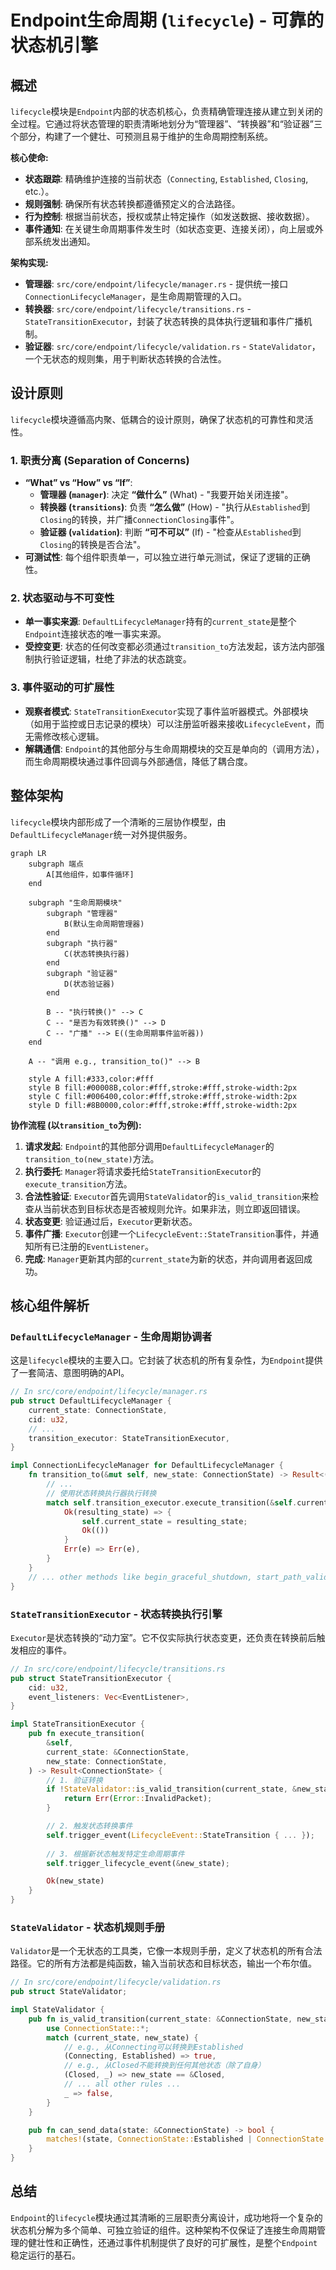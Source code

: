 # Endpoint生命周期 (`lifecycle`) - 可靠的状态机引擎

## 概述

`lifecycle`模块是`Endpoint`内部的状态机核心，负责精确管理连接从建立到关闭的全过程。它通过将状态管理的职责清晰地划分为“管理器”、“转换器”和“验证器”三个部分，构建了一个健壮、可预测且易于维护的生命周期控制系统。

**核心使命:**
- **状态跟踪**: 精确维护连接的当前状态（`Connecting`, `Established`, `Closing`, etc.）。
- **规则强制**: 确保所有状态转换都遵循预定义的合法路径。
- **行为控制**: 根据当前状态，授权或禁止特定操作（如发送数据、接收数据）。
- **事件通知**: 在关键生命周期事件发生时（如状态变更、连接关闭），向上层或外部系统发出通知。

**架构实现:**
- **管理器**: `src/core/endpoint/lifecycle/manager.rs` - 提供统一接口`ConnectionLifecycleManager`，是生命周期管理的入口。
- **转换器**: `src/core/endpoint/lifecycle/transitions.rs` - `StateTransitionExecutor`，封装了状态转换的具体执行逻辑和事件广播机制。
- **验证器**: `src/core/endpoint/lifecycle/validation.rs` - `StateValidator`，一个无状态的规则集，用于判断状态转换的合法性。

## 设计原则

`lifecycle`模块遵循高内聚、低耦合的设计原则，确保了状态机的可靠性和灵活性。

### 1. 职责分离 (Separation of Concerns)
- **“What” vs “How” vs “If”**:
    - **管理器 (`manager`)**: 决定 **“做什么”** (What) - "我要开始关闭连接"。
    - **转换器 (`transitions`)**: 负责 **“怎么做”** (How) - "执行从`Established`到`Closing`的转换，并广播`ConnectionClosing`事件"。
    - **验证器 (`validation`)**: 判断 **“可不可以”** (If) - "检查从`Established`到`Closing`的转换是否合法"。
- **可测试性**: 每个组件职责单一，可以独立进行单元测试，保证了逻辑的正确性。

### 2. 状态驱动与不可变性
- **单一事实来源**: `DefaultLifecycleManager`持有的`current_state`是整个`Endpoint`连接状态的唯一事实来源。
- **受控变更**: 状态的任何改变都必须通过`transition_to`方法发起，该方法内部强制执行验证逻辑，杜绝了非法的状态跳变。

### 3. 事件驱动的可扩展性
- **观察者模式**: `StateTransitionExecutor`实现了事件监听器模式。外部模块（如用于监控或日志记录的模块）可以注册监听器来接收`LifecycleEvent`，而无需修改核心逻辑。
- **解耦通信**: `Endpoint`的其他部分与生命周期模块的交互是单向的（调用方法），而生命周期模块通过事件回调与外部通信，降低了耦合度。

## 整体架构

`lifecycle`模块内部形成了一个清晰的三层协作模型，由`DefaultLifecycleManager`统一对外提供服务。

```mermaid
graph LR
    subgraph 端点
        A[其他组件，如事件循环]
    end

    subgraph "生命周期模块"
        subgraph "管理器"
            B(默认生命周期管理器)
        end
        subgraph "执行器"
            C(状态转换执行器)
        end
        subgraph "验证器"
            D(状态验证器)
        end
        
        B -- "执行转换()" --> C
        C -- "是否为有效转换()" --> D
        C -- "广播" --> E((生命周期事件监听器))
    end
    
    A -- "调用 e.g., transition_to()" --> B

    style A fill:#333,color:#fff
    style B fill:#00008B,color:#fff,stroke:#fff,stroke-width:2px
    style C fill:#006400,color:#fff,stroke:#fff,stroke-width:2px
    style D fill:#8B0000,color:#fff,stroke:#fff,stroke-width:2px
```

**协作流程 (以`transition_to`为例):**
1.  **请求发起**: `Endpoint`的其他部分调用`DefaultLifecycleManager`的`transition_to(new_state)`方法。
2.  **执行委托**: `Manager`将请求委托给`StateTransitionExecutor`的`execute_transition`方法。
3.  **合法性验证**: `Executor`首先调用`StateValidator`的`is_valid_transition`来检查从当前状态到目标状态是否被规则允许。如果非法，则立即返回错误。
4.  **状态变更**: 验证通过后，`Executor`更新状态。
5.  **事件广播**: `Executor`创建一个`LifecycleEvent::StateTransition`事件，并通知所有已注册的`EventListener`。
6.  **完成**: `Manager`更新其内部的`current_state`为新的状态，并向调用者返回成功。

## 核心组件解析

### `DefaultLifecycleManager` - 生命周期协调者

这是`lifecycle`模块的主要入口。它封装了状态机的所有复杂性，为`Endpoint`提供了一套简洁、意图明确的API。

```rust
// In src/core/endpoint/lifecycle/manager.rs
pub struct DefaultLifecycleManager {
    current_state: ConnectionState,
    cid: u32,
    // ...
    transition_executor: StateTransitionExecutor,
}

impl ConnectionLifecycleManager for DefaultLifecycleManager {
    fn transition_to(&mut self, new_state: ConnectionState) -> Result<()> {
        // ...
        // 使用状态转换执行器执行转换
        match self.transition_executor.execute_transition(&self.current_state, new_state) {
            Ok(resulting_state) => {
                self.current_state = resulting_state;
                Ok(())
            }
            Err(e) => Err(e),
        }
    }
    // ... other methods like begin_graceful_shutdown, start_path_validation ...
}
```

### `StateTransitionExecutor` - 状态转换执行引擎

`Executor`是状态转换的“动力室”。它不仅实际执行状态变更，还负责在转换前后触发相应的事件。

```rust
// In src/core/endpoint/lifecycle/transitions.rs
pub struct StateTransitionExecutor {
    cid: u32,
    event_listeners: Vec<EventListener>,
}

impl StateTransitionExecutor {
    pub fn execute_transition(
        &self,
        current_state: &ConnectionState,
        new_state: ConnectionState,
    ) -> Result<ConnectionState> {
        // 1. 验证转换
        if !StateValidator::is_valid_transition(current_state, &new_state) {
            return Err(Error::InvalidPacket);
        }

        // 2. 触发状态转换事件
        self.trigger_event(LifecycleEvent::StateTransition { ... });
        
        // 3. 根据新状态触发特定生命周期事件
        self.trigger_lifecycle_event(&new_state);

        Ok(new_state)
    }
}
```

### `StateValidator` - 状态机规则手册

`Validator`是一个无状态的工具类，它像一本规则手册，定义了状态机的所有合法路径。它的所有方法都是纯函数，输入当前状态和目标状态，输出一个布尔值。

```rust
// In src/core/endpoint/lifecycle/validation.rs
pub struct StateValidator;

impl StateValidator {
    pub fn is_valid_transition(current_state: &ConnectionState, new_state: &ConnectionState) -> bool {
        use ConnectionState::*;
        match (current_state, new_state) {
            // e.g., 从Connecting可以转换到Established
            (Connecting, Established) => true,
            // e.g., 从Closed不能转换到任何其他状态（除了自身）
            (Closed, _) => new_state == &Closed,
            // ... all other rules ...
            _ => false,
        }
    }

    pub fn can_send_data(state: &ConnectionState) -> bool {
        matches!(state, ConnectionState::Established | ConnectionState::FinWait)
    }
}
```

## 总结

`Endpoint`的`lifecycle`模块通过其清晰的三层职责分离设计，成功地将一个复杂的状态机分解为多个简单、可独立验证的组件。这种架构不仅保证了连接生命周期管理的健壮性和正确性，还通过事件机制提供了良好的可扩展性，是整个`Endpoint`稳定运行的基石。
